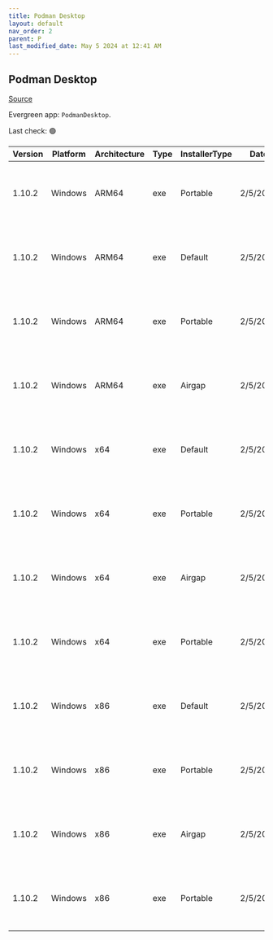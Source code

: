 ```yaml
---
title: Podman Desktop
layout: default
nav_order: 2
parent: P
last_modified_date: May 5 2024 at 12:41 AM
---
```


## Podman Desktop

[Source](https://github.com/containers/podman-desktop)

Evergreen app: `PodmanDesktop`. 

Last check: 🟢

| Version | Platform | Architecture | Type | InstallerType | Date     | Size      | URI                                                                                                                                                                                                                                        |
| ------- | -------- | ------------ | ---- | ------------- | -------- | --------- | ------------------------------------------------------------------------------------------------------------------------------------------------------------------------------------------------------------------------------------------ |
| 1.10.2  | Windows  | ARM64        | exe  | Portable      | 2/5/2024 | 121592968 | [https://github.com/containers/podman-desktop/releases/download/v1.10.2/podman-desktop-1.10.2-arm64.exe](https://github.com/containers/podman-desktop/releases/download/v1.10.2/podman-desktop-1.10.2-arm64.exe)                           |
| 1.10.2  | Windows  | ARM64        | exe  | Default       | 2/5/2024 | 121774072 | [https://github.com/containers/podman-desktop/releases/download/v1.10.2/podman-desktop-1.10.2-setup-arm64.exe](https://github.com/containers/podman-desktop/releases/download/v1.10.2/podman-desktop-1.10.2-setup-arm64.exe)               |
| 1.10.2  | Windows  | ARM64        | exe  | Portable      | 2/5/2024 | 243988944 | [https://github.com/containers/podman-desktop/releases/download/v1.10.2/podman-desktop-airgap-1.10.2-arm64.exe](https://github.com/containers/podman-desktop/releases/download/v1.10.2/podman-desktop-airgap-1.10.2-arm64.exe)             |
| 1.10.2  | Windows  | ARM64        | exe  | Airgap        | 2/5/2024 | 244170040 | [https://github.com/containers/podman-desktop/releases/download/v1.10.2/podman-desktop-airgap-1.10.2-setup-arm64.exe](https://github.com/containers/podman-desktop/releases/download/v1.10.2/podman-desktop-airgap-1.10.2-setup-arm64.exe) |
| 1.10.2  | Windows  | x64          | exe  | Default       | 2/5/2024 | 117693184 | [https://github.com/containers/podman-desktop/releases/download/v1.10.2/podman-desktop-1.10.2-setup-x64.exe](https://github.com/containers/podman-desktop/releases/download/v1.10.2/podman-desktop-1.10.2-setup-x64.exe)                   |
| 1.10.2  | Windows  | x64          | exe  | Portable      | 2/5/2024 | 117511768 | [https://github.com/containers/podman-desktop/releases/download/v1.10.2/podman-desktop-1.10.2-x64.exe](https://github.com/containers/podman-desktop/releases/download/v1.10.2/podman-desktop-1.10.2-x64.exe)                               |
| 1.10.2  | Windows  | x64          | exe  | Airgap        | 2/5/2024 | 243721872 | [https://github.com/containers/podman-desktop/releases/download/v1.10.2/podman-desktop-airgap-1.10.2-setup-x64.exe](https://github.com/containers/podman-desktop/releases/download/v1.10.2/podman-desktop-airgap-1.10.2-setup-x64.exe)     |
| 1.10.2  | Windows  | x64          | exe  | Portable      | 2/5/2024 | 243540448 | [https://github.com/containers/podman-desktop/releases/download/v1.10.2/podman-desktop-airgap-1.10.2-x64.exe](https://github.com/containers/podman-desktop/releases/download/v1.10.2/podman-desktop-airgap-1.10.2-x64.exe)                 |
| 1.10.2  | Windows  | x86          | exe  | Default       | 2/5/2024 | 238905624 | [https://github.com/containers/podman-desktop/releases/download/v1.10.2/podman-desktop-1.10.2-setup.exe](https://github.com/containers/podman-desktop/releases/download/v1.10.2/podman-desktop-1.10.2-setup.exe)                           |
| 1.10.2  | Windows  | x86          | exe  | Portable      | 2/5/2024 | 238724496 | [https://github.com/containers/podman-desktop/releases/download/v1.10.2/podman-desktop-1.10.2.exe](https://github.com/containers/podman-desktop/releases/download/v1.10.2/podman-desktop-1.10.2.exe)                                       |
| 1.10.2  | Windows  | x86          | exe  | Airgap        | 2/5/2024 | 487330280 | [https://github.com/containers/podman-desktop/releases/download/v1.10.2/podman-desktop-airgap-1.10.2-setup.exe](https://github.com/containers/podman-desktop/releases/download/v1.10.2/podman-desktop-airgap-1.10.2-setup.exe)             |
| 1.10.2  | Windows  | x86          | exe  | Portable      | 2/5/2024 | 487149160 | [https://github.com/containers/podman-desktop/releases/download/v1.10.2/podman-desktop-airgap-1.10.2.exe](https://github.com/containers/podman-desktop/releases/download/v1.10.2/podman-desktop-airgap-1.10.2.exe)                         |
